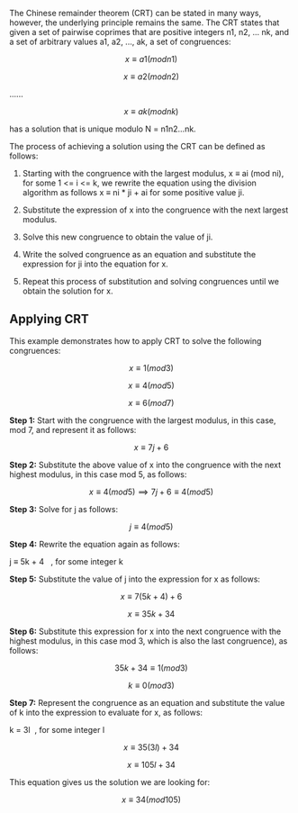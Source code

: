 The Chinese remainder theorem (CRT) can be stated in many ways, however, the underlying principle remains the same. The CRT states that given a set of pairwise coprimes that are positive integers n1, n2, ... nk, and a set of arbitrary values a1, a2, ..., ak, a set of congruences:

$$x ≡ a1 (mod n1)$$

$$x ≡ a2 (mod n2)$$

......

$$x ≡ ak (mod nk)$$

has a solution that is unique modulo N = n1n2...nk.

The process of achieving a solution using the CRT can be defined as follows:

1. Starting with the congruence with the largest modulus, x ≡ ai (mod ni), for some 1 <= i <= k, we rewrite the equation using the division algorithm as follows x ≡ ni * ji + ai for some positive value ji.
    
2. Substitute the expression of x into the congruence with the next largest modulus.
    
3. Solve this new congruence to obtain the value of ji.
    
4. Write the solved congruence as an equation and substitute the expression for ji into the equation for x.
    
5. Repeat this process of substitution and solving congruences until we obtain the solution for x.
    

## Applying CRT

This example demonstrates how to apply CRT to solve the following congruences:

$$x ≡ 1 (mod 3)$$

$$x ≡ 4 (mod 5)$$

$$x ≡ 6 (mod 7)$$

**Step 1:** Start with the congruence with the largest modulus, in this case, mod 7, and represent it as follows:

$$x ≡ 7j + 6$$

**Step 2:** Substitute the above value of x into the congruence with the next highest modulus, in this case mod 5, as follows:

$$x ≡ 4 (mod 5)⟹ 7j +6 ≡ 4 (mod 5)$$

**Step 3:** Solve for j as follows:

$$j ≡ 4 (mod 5)$$

**Step 4:** Rewrite the equation again as follows:

j ≡ 5k + 4   , for some integer k

**Step 5:** Substitute the value of j into the expression for x as follows:

$$x ≡ 7(5k + 4)+6$$

$$x ≡ 35k + 34$$

**Step 6:** Substitute this expression for x into the next congruence with the highest modulus, in this case mod 3, which is also the last congruence), as follows:

$$35k + 34 ≡1 (mod 3)$$

$$k ≡0 (mod 3)$$

**Step 7:** Represent the congruence as an equation and substitute the value of k into the expression to evaluate for x, as follows:

k = 3l  , for some integer l

$$x ≡ 35(3l) + 34$$

$$x ≡ 105l + 34$$

This equation gives us the solution we are looking for:

$$x ≡ 34 (mod 105)$$